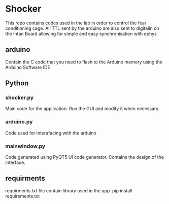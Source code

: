 # Shocker

This repo contains codes used in the lab in order to control the fear conditioning cage.
All TTL sent by the arduino are also sent to digitalin on the Intan Board allowing for simple and easy synchronisation with ephys
## arduino
Contain the C code that you need to flash to the Arduino memory using the Arduino Software IDE

## Python
### shocker.py
Main code for the application. Run the GUI and modify it when necessary.
### arduino.py
Code used for interafacing with the arduino
### mainwindow.py
Code generated using PyQT5 UI code generator. Contains the design of the interface.
## requirments
requirments.txt file contain library used in the app. 
pip install requirements.txt 
